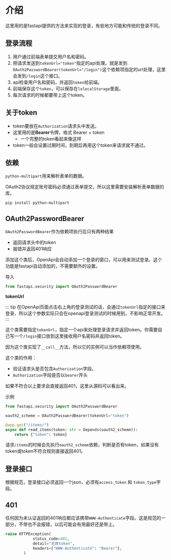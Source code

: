 # 介绍

这里用的是fastapi提供的方法来实现的登录，有些地方可能和传统的登录不同。

## 登录流程

1. 用户通过前端表单提交用户名和密码。
2. 把请求发送到`tokenUrl="token"`指定的api处理。就是发到`OAuth2PasswordBearer(tokenUrl="/login")`这个依赖项指定的url处理，这里会发到`/login`这个接口。
3. api检查用户名和密码，并返回`token`给前端。
4. 前端保存这个`token`，可以保存在`lolocalStorage`里面。
5. 每次请求的时候都要带上这个token。

## 关于token

- token要放在`Authorization`请求头中发送。
- 这里用的是**Bearer**令牌，格式 Bearer + token
    - 一个完整的token看起来像这样
- token一般会设置过期时间，到期后再用这个token来请求就不通过。


## 依赖

`python-multipart`用来解析表单的数据。

OAuth2协议规定账号密码必须通过表单提交，所以这里需要安装解析表单数据的库。

```shell
pip install python-multipart
```

## OAuth2PasswordBearer

`OAuth2PasswordBearer`作为依赖项执行后只有两种结果
- 返回请求头中的token
- 报错并返回401响应

添加这个类后，OpenApi会自动添加一个登录的窗口，可以用来测试登录。这个功能是fastapi自动添加的，不需要额外的设置。

导入

```py
from fastapi.security import OAuth2PasswordBearer
```

**tokenUrl**

::: tip
在OpenApi页面点击右上角的登录测试的话，会通过`tokenUrl`指定的接口来登录，所以这个参数实际只会在openapi登录测试的时候用到，不影响正常开发。
:::

这个类需要指定`tokenUrl`，指定一个api来处理登录请求并返回token。你需要自己写一个`/login`接口放到这里接收用户名密码并返回token。

因为这个类实现了`__call__`方法，所以它的实例可以当作依赖项使用。

这个类的作用：
- 验证请求头是否包含`Authorization`字段。
- `Authorization`字段是否以`bearer`开头

如果不符合以上要求会直接返回401，这里从源码可以看出来。

示例

```py
from fastapi.security import OAuth2PasswordBearer

oauth2_scheme = OAuth2PasswordBearer(tokenUrl="token")

@app.get("/items/")
async def read_items(token: str = Depends(oauth2_scheme)):
    return {"token": token}
```

请求`/items`的时候会先执行`oauth2_scheme`依赖，判断是否有token，如果没有token或token不符合规则直接返回401。

## 登录接口

根据规范，登录接口必须返回一个json，必须有`access_token` 和 `token_type`字段。

## 401

任何因为未认证返回的401响应都应该携带`WWW-Authenticate`字段。这是规范的一部分，不带也不会报错，以后可能会有用最好还是带上。

```py
raise HTTPException(
            status_code=401,
            detail="无效token",
            headers={"WWW-Authenticate": "Bearer"},
        )
```
